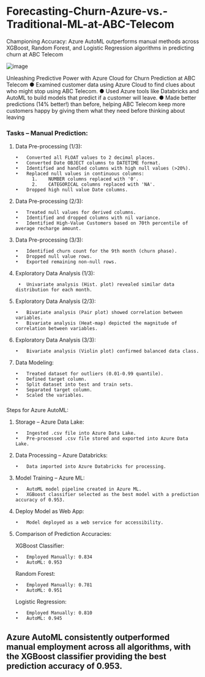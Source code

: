 # Forecasting-Churn-Azure-vs.-Traditional-ML-at-ABC-Telecom
Championing Accuracy: Azure AutoML outperforms manual methods across XGBoost, Random Forest, and Logistic Regression algorithms in predicting churn at ABC Telecom

![image](https://github.com/TheRonnie/Forecasting-Churn-Azure-vs.-Traditional-ML-at-ABC-Telecom/assets/98576788/57fe65f1-e048-4778-afb6-6bfbdf71b76a)


Unleashing Predictive Power with Azure Cloud for Churn Prediction at ABC Telecom
● Examined customer data using Azure Cloud to find clues about who might stop using ABC Telecom.
● Used Azure tools like Databricks and AutoML to build models that predict if a customer will leave.
● Made better predictions (14% better!) than before, helping ABC Telecom keep more customers happy by giving them 
what they need before thinking about leaving

### Tasks – Manual Prediction:
1.	Data Pre-processing (1/3):

        •	Converted all FLOAT values to 2 decimal places.
        •	Converted Date OBJECT columns to DATETIME format.
        •	Identified and handled columns with high null values (>20%).
        •	Replaced null values in continuous columns:
              1.	NUMBER columns replaced with '0'.
              2.	CATEGORICAL columns replaced with 'NA'.
        •	Dropped high null value Date columns.

2.	Data Pre-processing (2/3):
        
        •	Treated null values for derived columns.
        •	Identified and dropped columns with nil variance.
        •	Identified High-Value Customers based on 70th percentile of average recharge amount.

3.	Data Pre-processing (3/3):

        •	Identified churn count for the 9th month (churn phase).
        •	Dropped null value rows.
        •	Exported remaining non-null rows.

4.	Exploratory Data Analysis (1/3):

         •	Univariate analysis (Hist. plot) revealed similar data distribution for each month.

5.	Exploratory Data Analysis (2/3):
      
        •	Bivariate analysis (Pair plot) showed correlation between variables.
        •	Bivariate analysis (Heat-map) depicted the magnitude of correlation between variables.

6.	Exploratory Data Analysis (3/3):

        •	Bivariate analysis (Violin plot) confirmed balanced data class.


7.	Data Modeling:
        
        •	Treated dataset for outliers (0.01-0.99 quantile).
        •	Defined target column.
        •	Split dataset into test and train sets.
        •	Separated target column.
        •	Scaled the variables.

### 
Steps for Azure AutoML:

1.	Storage – Azure Data Lake:

        •	Ingested .csv file into Azure Data Lake.
        •	Pre-processed .csv file stored and exported into Azure Data Lake.

2.	Data Processing – Azure Databricks:

        •	Data imported into Azure Databricks for processing.

3.	Model Training – Azure ML:

        •	AutoML model pipeline created in Azure ML.
        •	XGBoost classifier selected as the best model with a prediction accuracy of 0.953.

4.	Deploy Model as Web App:

        •	Model deployed as a web service for accessibility.

5.	Comparison of Prediction Accuracies:

	XGBoost Classifier:

        •	Employed Manually: 0.834
        •	AutoML: 0.953

	Random Forest:

        •	Employed Manually: 0.781
        •	AutoML: 0.951

	Logistic Regression:

        •	Employed Manually: 0.810
        •	AutoML: 0.945

## Azure AutoML consistently outperformed manual employment across all algorithms, with the XGBoost classifier providing the best prediction accuracy of 0.953.



###
